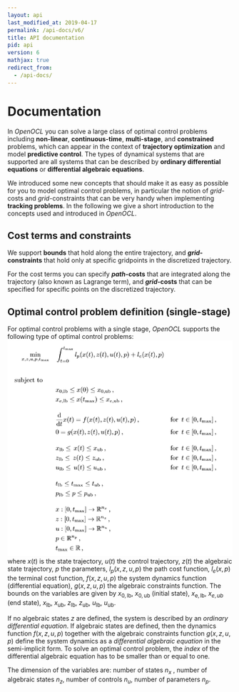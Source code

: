 ```yaml
---
layout: api
last_modified_at: 2019-04-17
permalink: /api-docs/v6/
title: API documentation
pid: api
version: 6
mathjax: true
redirect_from: 
  - /api-docs/
---
```


# Documentation

In *OpenOCL* you can solve a large class of optimal control problems including **non-linear**, **continuous-time**, **multi-stage**, and **constrained** problems, which can appear in the context of **trajectory optimization** and model **predictive control**. The types of dynamical systems that are supported are all systems that can be described by **ordinary differential equations** or **differential algebraic equations**.

We introduced some new concepts that should make it as easy as possible for you to model optimal control problems, in particular the notion of *grid*-costs and *grid*-constraints that can be very handy when implementing **tracking problems**. In the following we give a short introduction to the concepts used and introduced in *OpenOCL*.

## Cost terms and constraints

We support **bounds** that hold along the entire trajectory, and ***grid*-constraints** that hold only at specific gridpoints in the discretized trajectory.

For the cost terms you can specify ***path*-costs** that are integrated along the trajectory (also known as Lagrange term),  and ***grid*-costs** that can be specified for specific points on the discretized trajectory.

## Optimal control problem definition (single-stage)

For optimal control problems with a single stage, *OpenOCL* supports the following type of optimal control problems:
![Single stage optimal control problem](/assets/img/single_stage_problem.PNG)
where $x(t)$ is the state trajectory, $u(t)$ the control trajectory, $z(t)$ the algebraic state trajectory, $p$ the parameters, $l_p(x,z,u,p)$ the path cost function, $l_e(x,p)$ the terminal cost function, $f(x,z,u,p)$ the system dynamics function (differential equation), $g(x,z,u,p)$ the algebraic constraints function. The bounds on the variables are given by $x_\mathrm{0,lb}$, $x_\mathrm{0,ub}$ (initial state), $x_\mathrm{e,lb}$, $x_{e,ub}$ (end state), $x_\mathrm{lb}$, $x_\mathrm{ub}$, $z_\mathrm{lb}$, $z_\mathrm{ub}$, $u_\mathrm{lb}$, $u_\mathrm{ub}$. 

If no algebraic states $z$ are defined, the system is described by an *ordinary differential equation*. If algebraic states are defined, then the dynamics function $f(x,z,u,p)$ together with the algebraic constraints function $g(x,z,u,p)$ define the system dynamics as a *differential algebraic equation* in the semi-implicit form. To solve an optimal control problem, the *index* of the differential algebraic equation has to be smaller than or equal to one.

The dimension of the variables are: number of states $n_x$ , number of algebraic states $n_z$, number of controls $n_u$, number of parameters $n_p$.

<!--

## Multi-stage optimal control problems
-->
